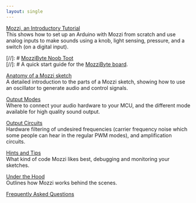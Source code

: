 ```yaml
---
layout: single
---
```


[Mozzi, an Introductory Tutorial](introductory-tutorial/)  
This shows how to set up an Arduino with Mozzi from scratch and use analog inputs to make sounds using a knob, light sensing, pressure, and a switch (on a digital input).


[//]: # [MozziByte Noob Toot](MozziByte-NoobToot.pdf)  
[//]: # A quick start guide for the [MozziByte board](https://www.kickstarter.com/projects/mozzibyte/mozzibyte-mozzi-arduino-mini-sensor-sonification-s).


[Anatomy of a Mozzi sketch](a-simple-sketch/)  
A detailed introduction to the parts of a Mozzi sketch, showing how to use an oscillator to generate audio and control signals.

[Output Modes](output/)  
Where to connect your audio hardware to your MCU, and the different mode available for high quality sound output.

[Output Circuits](output_circuits/)  
Hardware filtering of undesired frequencies (carrier frequency noise which some people can hear in the regular PWM modes), and amplification circuits.

[Hints and Tips](hints/)  
What kind of code Mozzi likes best, debugging and monitoring your sketches.

[Under the Hood](under-the-hood/)  
Outlines how Mozzi works behind the scenes.

[Frequently Asked Questions](faq/)
